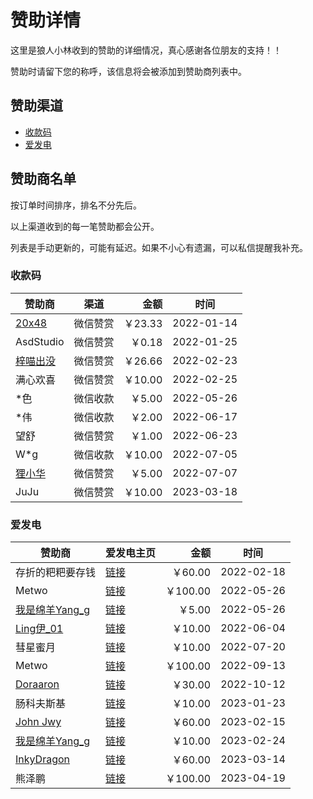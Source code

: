 # 赞助详情

这里是狼人小林收到的赞助的详细情况，真心感谢各位朋友的支持！！

赞助时请留下您的称呼，该信息将会被添加到赞助商列表中。

## 赞助渠道

- [收款码](payment-qr-codes.md)
- [爱发电](https://afdian.net/@takwolf)

## 赞助商名单

按订单时间排序，排名不分先后。

以上渠道收到的每一笔赞助都会公开。

列表是手动更新的，可能有延迟。如果不小心有遗漏，可以私信提醒我补充。

### 收款码

| 赞助商                                 | 渠道   |     金额 | 时间         |
|-------------------------------------|------|-------:|------------|
| [20x48](https://github.com/20x48)   | 微信赞赏 | ￥23.33 | 2022-01-14 |
| AsdStudio                           | 微信赞赏 |  ￥0.18 | 2022-01-25 |
| [梓喵出没](https://www.azimiao.com)     | 微信赞赏 | ￥26.66 | 2022-02-23 |
| 满心欢喜                                | 微信赞赏 | ￥10.00 | 2022-02-25 |
| *色                                  | 微信收款 |  ￥5.00 | 2022-05-26 |
| *伟                                  | 微信收款 |  ￥2.00 | 2022-06-17 |
| 望舒                                  | 微信赞赏 |  ￥1.00 | 2022-06-23 |
| W*g                                 | 微信收款 | ￥10.00 | 2022-07-05 |
| [狸小华](https://github.com/huage2580) | 微信赞赏 |  ￥5.00 | 2022-07-07 |
| JuJu                                | 微信赞赏 | ￥10.00 | 2023-03-18 |

### 爱发电

| 赞助商                                               | 爱发电主页                                                        |      金额 | 时间         |
|---------------------------------------------------|--------------------------------------------------------------|--------:|------------|
| 存折的粑粑要存钱                                          | [链接](https://afdian.net/u/47970dd2907c11ecbf1952540025c377)  |  ￥60.00 | 2022-02-18 |
| Metwo                                             | [链接](https://afdian.net/u/8d344108dcac11ec984152540025c377)  | ￥100.00 | 2022-05-26 |
| [我是绵羊Yang_g](https://space.bilibili.com/43881503) | [链接](https://afdian.net/a/sheep_realms)                      |   ￥5.00 | 2022-05-26 |
| [Ling伊_01](https://space.bilibili.com/333720901)  | [链接](https://afdian.net/a/lingyi010101)                      |  ￥10.00 | 2022-06-04 |
| 彗星蜜月                                              | [链接](https://afdian.net/a/aliene)                            |  ￥10.00 | 2022-07-20 |
| Metwo                                             | [链接](https://afdian.net/u/04fcc8c6333411ed880c52540025c377)  | ￥100.00 | 2022-09-13 |
| [Doraaron](https://twitter.com/Dorraon1)          | [链接](https://afdian.net/u/687b67ba49f311ed93eb52540025c377)  |  ￥30.00 | 2022-10-12 |
| 肠科夫斯基                                             | [链接](https://afdian.net/a/guttia)                            |  ￥10.00 | 2023-01-23 |
| [John Jwy](https://github.com/jwyjohn)            | [链接](https://afdian.net/u/d0f21d0eacca11edbe9752540025c377 ) |  ￥60.00 | 2023-02-15 |
| [我是绵羊Yang_g](https://space.bilibili.com/43881503) | [链接](https://afdian.net/a/sheep_realms)                      |  ￥10.00 | 2023-02-24 |
| [InkyDragon](https://github.com/inkydragon)       | [链接](https://afdian.net/a/inkydragon)                        |  ￥60.00 | 2023-03-14 |
| 熊泽鹏                                               | [链接](https://afdian.net/u/8b324c16de4e11ed96c952540025c377)  | ￥100.00 | 2023-04-19 |
